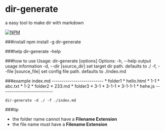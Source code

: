 dir-generate
============

a easy tool to make dir with markdown

[![NPM](https://nodei.co/npm/dir-generate.png?downloads=true&downloadRank=true&stars=true)](https://nodei.co/npm/dir-generate/)

###install
	npm install -g dir-generate
	
###help
	dir-generate -help

###how to use
	Usage: dir-generate [options]
  	Options:
    -h, --help                output usage information
    -d, --dir [source_dir]    set target dir path. defaults to ./
    -f, --file [source_file]  set config file path. defaults to ./index.md

###example
	index.md
	--------------------------
	* folder1
		* hello.html
		* 1-1
			* abc.txt
		* 1-2
	* folder2
		* 233.md
	* folder3
		* 3-1
			* 3-1-1
				* 3-1-1-1
					* hehe.js
	--------------------------
	
	dir-generate -d ./ -f ./index.md
	
###tip
* the folder name cannot have a **Filename Extension**
* the file name must have a **Filename Extension**